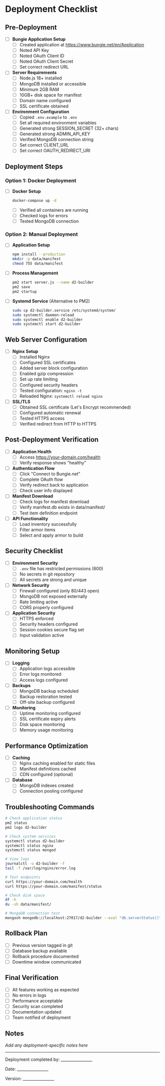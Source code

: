 # Deployment Checklist

## Pre-Deployment

- [ ] **Bungie Application Setup**
  - [ ] Created application at https://www.bungie.net/en/Application
  - [ ] Noted API Key
  - [ ] Noted OAuth Client ID
  - [ ] Noted OAuth Client Secret
  - [ ] Set correct redirect URL

- [ ] **Server Requirements**
  - [ ] Node.js 18+ installed
  - [ ] MongoDB installed or accessible
  - [ ] Minimum 2GB RAM
  - [ ] 10GB+ disk space for manifest
  - [ ] Domain name configured
  - [ ] SSL certificate obtained

- [ ] **Environment Configuration**
  - [ ] Copied `.env.example` to `.env`
  - [ ] Set all required environment variables
  - [ ] Generated strong SESSION_SECRET (32+ chars)
  - [ ] Generated strong ADMIN_API_KEY
  - [ ] Verified MongoDB connection string
  - [ ] Set correct CLIENT_URL
  - [ ] Set correct OAUTH_REDIRECT_URI

## Deployment Steps

### Option 1: Docker Deployment

- [ ] **Docker Setup**
  ```bash
  docker-compose up -d
  ```
  - [ ] Verified all containers are running
  - [ ] Checked logs for errors
  - [ ] Tested MongoDB connection

### Option 2: Manual Deployment

- [ ] **Application Setup**
  ```bash
  npm install --production
  mkdir -p data/manifest
  chmod 755 data/manifest
  ```

- [ ] **Process Management**
  ```bash
  pm2 start server.js --name d2-builder
  pm2 save
  pm2 startup
  ```

- [ ] **Systemd Service** (Alternative to PM2)
  ```bash
  sudo cp d2-builder.service /etc/systemd/system/
  sudo systemctl daemon-reload
  sudo systemctl enable d2-builder
  sudo systemctl start d2-builder
  ```

## Web Server Configuration

- [ ] **Nginx Setup**
  - [ ] Installed Nginx
  - [ ] Configured SSL certificates
  - [ ] Added server block configuration
  - [ ] Enabled gzip compression
  - [ ] Set up rate limiting
  - [ ] Configured security headers
  - [ ] Tested configuration: `nginx -t`
  - [ ] Reloaded Nginx: `systemctl reload nginx`

- [ ] **SSL/TLS**
  - [ ] Obtained SSL certificate (Let's Encrypt recommended)
  - [ ] Configured automatic renewal
  - [ ] Tested HTTPS access
  - [ ] Verified redirect from HTTP to HTTPS

## Post-Deployment Verification

- [ ] **Application Health**
  - [ ] Access https://your-domain.com/health
  - [ ] Verify response shows "healthy"

- [ ] **Authentication Flow**
  - [ ] Click "Connect to Bungie.net"
  - [ ] Complete OAuth flow
  - [ ] Verify redirect back to application
  - [ ] Check user info displayed

- [ ] **Manifest Download**
  - [ ] Check logs for manifest download
  - [ ] Verify manifest.db exists in data/manifest/
  - [ ] Test item definition endpoint

- [ ] **API Functionality**
  - [ ] Load inventory successfully
  - [ ] Filter armor items
  - [ ] Select and apply armor to build

## Security Checklist

- [ ] **Environment Security**
  - [ ] `.env` file has restricted permissions (600)
  - [ ] No secrets in git repository
  - [ ] All secrets are strong and unique

- [ ] **Network Security**
  - [ ] Firewall configured (only 80/443 open)
  - [ ] MongoDB not exposed externally
  - [ ] Rate limiting active
  - [ ] CORS properly configured

- [ ] **Application Security**
  - [ ] HTTPS enforced
  - [ ] Security headers configured
  - [ ] Session cookies secure flag set
  - [ ] Input validation active

## Monitoring Setup

- [ ] **Logging**
  - [ ] Application logs accessible
  - [ ] Error logs monitored
  - [ ] Access logs configured

- [ ] **Backups**
  - [ ] MongoDB backup scheduled
  - [ ] Backup restoration tested
  - [ ] Off-site backup configured

- [ ] **Monitoring**
  - [ ] Uptime monitoring configured
  - [ ] SSL certificate expiry alerts
  - [ ] Disk space monitoring
  - [ ] Memory usage monitoring

## Performance Optimization

- [ ] **Caching**
  - [ ] Nginx caching enabled for static files
  - [ ] Manifest definitions cached
  - [ ] CDN configured (optional)

- [ ] **Database**
  - [ ] MongoDB indexes created
  - [ ] Connection pooling configured

## Troubleshooting Commands

```bash
# Check application status
pm2 status
pm2 logs d2-builder

# Check system services
systemctl status d2-builder
systemctl status nginx
systemctl status mongod

# View logs
journalctl -u d2-builder -f
tail -f /var/log/nginx/error.log

# Test endpoints
curl https://your-domain.com/health
curl https://your-domain.com/manifest/status

# Check disk space
df -h
du -sh data/manifest/

# MongoDB connection test
mongosh mongodb://localhost:27017/d2-builder --eval "db.serverStatus()"
```

## Rollback Plan

- [ ] Previous version tagged in git
- [ ] Database backup available
- [ ] Rollback procedure documented
- [ ] Downtime window communicated

## Final Verification

- [ ] All features working as expected
- [ ] No errors in logs
- [ ] Performance acceptable
- [ ] Security scan completed
- [ ] Documentation updated
- [ ] Team notified of deployment

## Notes

_Add any deployment-specific notes here_

---

Deployment completed by: ________________

Date: ________________

Version: ________________